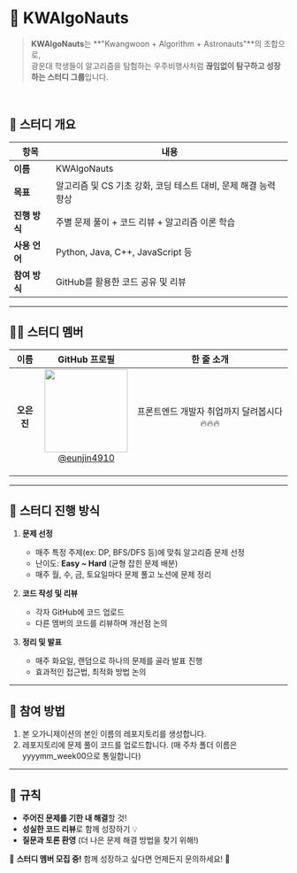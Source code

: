# 🚀 KWAlgoNauts

> **KWAlgoNauts**는 **"Kwangwoon + Algorithm + Astronauts"**의 조합으로,  
> 광운대 학생들이 알고리즘을 탐험하는 우주비행사처럼 **끊임없이 탐구하고 성장하는 스터디 그룹**입니다.  

<br>

## 📌 스터디 개요
| 항목 | 내용 |
|------|------|
| **이름** | KWAlgoNauts |
| **목표** | 알고리즘 및 CS 기초 강화, 코딩 테스트 대비, 문제 해결 능력 향상 |
| **진행 방식** | 주별 문제 풀이 + 코드 리뷰 + 알고리즘 이론 학습 |
| **사용 언어** | Python, Java, C++, JavaScript 등 |
| **참여 방식** | GitHub를 활용한 코드 공유 및 리뷰 |

---

## 👨‍🚀 스터디 멤버

| 이름  | GitHub 프로필 | 한 줄 소개 |
|------|--------------|------------|
| <center> **오은진** </center>| <center><image width="150px" src="https://avatars.githubusercontent.com/u/115154546?v=4"/> <br> [@eunjin4910](https://github.com/Eunjin03) </center>| <center>프론트엔드 개발자 취업까지 달려봅시다 🔥🔥🔥</center>|
|  |  |  |
|  |  |  |
|  |  |  |

---

## 📆 스터디 진행 방식

1. **문제 선정**  
   - 매주 특정 주제(ex: DP, BFS/DFS 등)에 맞춰 알고리즘 문제 선정  
   - 난이도: **Easy ~ Hard** (균형 잡힌 문제 배분)
   - 매주 월, 수, 금, 토요일마다 문제 풀고 노션에 문제 정리
   
2. **코드 작성 및 리뷰**  
   - 각자 GitHub에 코드 업로드  
   - 다른 멤버의 코드를 리뷰하며 개선점 논의  

3. **정리 및 발표**  
   - 매주 화요일, 랜덤으로 하나의 문제를 골라 발표 진행
   - 효과적인 접근법, 최적화 방법 논의  

---

## 🚀 참여 방법

1. 본 오가니제이션의 본인 이름의 레포지토리를 생성합니다.
2. 레포지토리에 문제 풀이 코드를 업로드합니다. (매 주차 폴더 이름은 yyyymm_week00으로 통일합니다)

---

## 📌 규칙

- **주어진 문제를 기한 내 해결**할 것!
- **성실한 코드 리뷰**로 함께 성장하기 💡
- **질문과 토론 환영** (더 나은 문제 해결 방법을 찾기 위해!)

📢 **스터디 멤버 모집 중!** 함께 성장하고 싶다면 언제든지 문의하세요! 🚀
